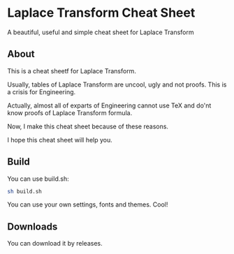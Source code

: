 # Laplace Transform Cheat Sheet
A beautiful, useful and simple cheat sheet for Laplace Transform

## About
This is a cheat sheetf for Laplace Transform.

Usually, tables of Laplace Transform are uncool, ugly and not proofs.
This is a crisis for Engineering. 

Actually, almost all of exparts of Engineering cannot use TeX and do'nt know proofs of Laplace Transform formula.

Now, I make this cheat sheet because of these reasons.

I hope this cheat sheet will help you.

## Build
You can use build.sh:

```bash
sh build.sh
```

You can use your own settings, fonts and themes. Cool!

## Downloads
You can download it by releases.
